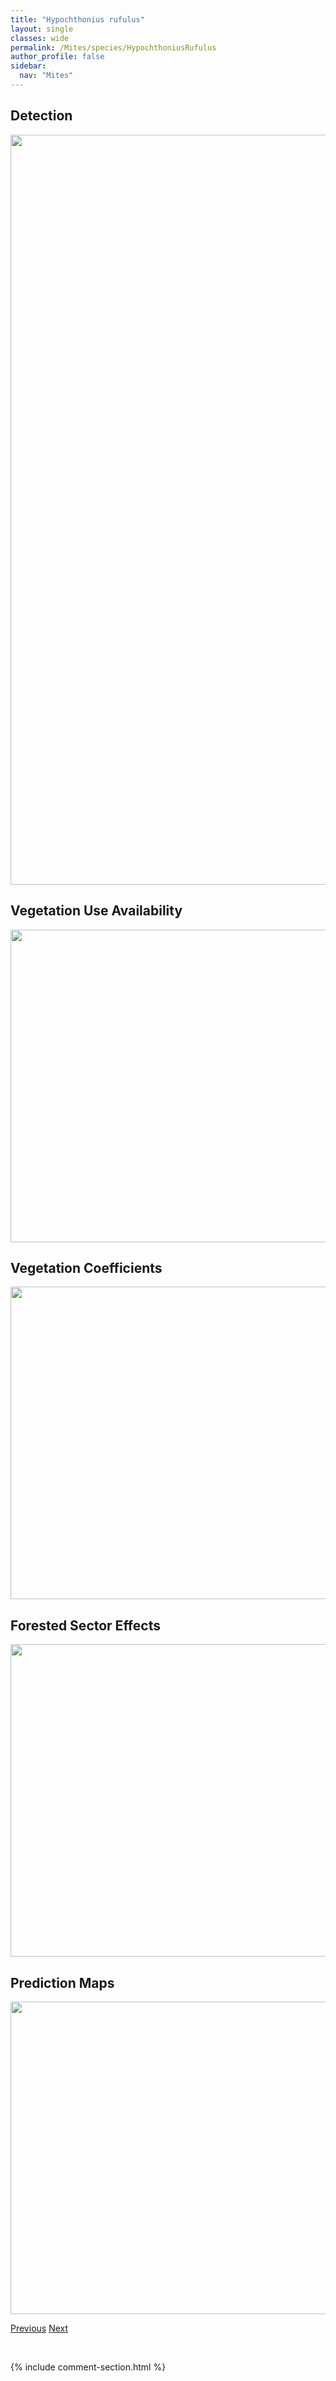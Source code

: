 ```yaml
---
title: "Hypochthonius rufulus"
layout: single
classes: wide
permalink: /Mites/species/HypochthoniusRufulus
author_profile: false
sidebar:
  nav: "Mites"
---
```


<h2>Detection</h2>

<a href="https://drive.google.com/uc?export=view&id=16BtxI_KenpU5M99TdBfloSSvBglMtsra">
<img src="https://drive.google.com/uc?export=view&id=16BtxI_KenpU5M99TdBfloSSvBglMtsra" height = "1200" width = "800">
</a>


<h2>Vegetation Use Availability</h2>

<a href="https://drive.google.com/uc?export=view&id=1NjKTy5gMCTiVwFZknNVCQfmP9ZZSxwQV">
<img src="https://drive.google.com/uc?export=view&id=1NjKTy5gMCTiVwFZknNVCQfmP9ZZSxwQV" height = "500" width = "1000">
</a>


<h2>Vegetation Coefficients</h2>

<a href="https://drive.google.com/uc?export=view&id=14bCHTuc4scdrM3rBeFlFH2D_GurxiDGA">
<img src="https://drive.google.com/uc?export=view&id=14bCHTuc4scdrM3rBeFlFH2D_GurxiDGA" height = "500" width = "1000">
</a>


<h2>Forested Sector Effects</h2>

<a href="https://drive.google.com/uc?export=view&id=1d2mu7BULLRrOufiARXYAYCNStFlgNrMh">
<img src="https://drive.google.com/uc?export=view&id=1d2mu7BULLRrOufiARXYAYCNStFlgNrMh" height = "500" width = "1000">
</a>


<h2>Prediction Maps</h2>

<a href="https://drive.google.com/uc?export=view&id=1zKLrckzuU-ydQq7F9vcTfjYHagqBhtO0">
<img src="https://drive.google.com/uc?export=view&id=1zKLrckzuU-ydQq7F9vcTfjYHagqBhtO0" height = "500" width = "1000">
</a>


<a href="/DevelopmentWebsite/Mites/species/HypochthoniusLuteus" class="pagination--pager" title="Hypochthonius luteus">Previous</a> <a href="/DevelopmentWebsite/Mites/species/IugoribatesGracilis" class="pagination--pager" title="Iugoribates gracilis">Next</a>

<p>&nbsp;</p>

{% include comment-section.html %}
